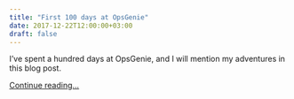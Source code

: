 ```yaml
---
title: "First 100 days at OpsGenie"
date: 2017-12-22T12:00:00+03:00
draft: false
---
```


I’ve spent a hundred days at OpsGenie, and I will mention my adventures in this blog post.

[Continue reading...](https://medium.com/@odalabasmaz/first-100-days-at-opsgenie-be47a411e25f)
